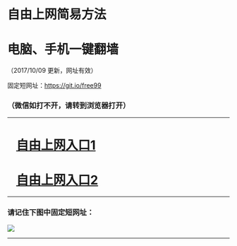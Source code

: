 ﻿# 自由上网简易方法

# 电脑、手机一键翻墙

（2017/10/09 更新，网址有效）

固定短网址：https://git.io/free99

### （微信如打不开，请转到浏览器打开）


***





# &nbsp;&nbsp; <a href="http://ft352346.fwq-tz-1001.info/fwqtz01.html?t=100900125160 " target="_blank">自由上网入口1</a>
# &nbsp;&nbsp; <a href="http://ft2606018117.fwq-tz-1002.info/fwqtz02.html?t=100900127302 " target="_blank">自由上网入口2</a>
***

### 请记住下图中固定短网址：

<img src="https://s3-us-west-2.amazonaws.com/fwq-1001/yjfq-20170905okok.png" /> 


***

